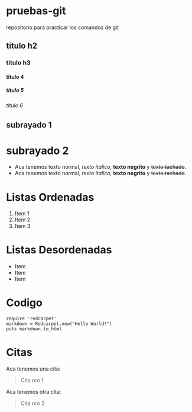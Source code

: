 # pruebas-git
repositorio para practicar los comandos de git

## titulo h2
### titulo h3 
#### titulo 4
##### titulo 5
###### titulo 6

subrayado 1
-----------

subrayado 2
===========

- Aca tenemos texto normal, *texto italico*, **texto negrito** y ~~texto tachado~~.
- Aca tenemos texto normal, _texto italico_, __texto negrito__ y ~~texto tachado~~.

# Listas Ordenadas
1. Item 1
2. Item 2
3. Item 3

# Listas Desordenadas
- Item
- Item
- Item

# Codigo
```rubi
require 'redcarpet'
markdown = Redcarpet.new("Hello World!")
puts markdown.to_html
```
# Citas
Aca tenemos una cita:
> Cita nro 1

Aca tenemos otra cita:
> Cita nro 2
